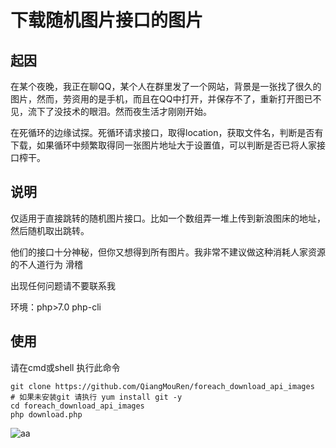 # 下载随机图片接口的图片


## 起因

在某个夜晚，我正在聊QQ，某个人在群里发了一个网站，背景是一张找了很久的图片，然而，劳资用的是手机，而且在QQ中打开，并保存不了，重新打开图已不见，流下了没技术的眼泪。然而夜生活才刚刚开始。

在死循环的边缘试探。死循环请求接口，取得location，获取文件名，判断是否有下载，如果循环中频繁取得同一张图片地址大于设置值，可以判断是否已将人家接口榨干。
## 说明

仅适用于直接跳转的随机图片接口。比如一个数组弄一堆上传到新浪图床的地址，然后随机取出跳转。

他们的接口十分神秘，但你又想得到所有图片。我非常不建议做这种消耗人家资源的不人道行为 滑稽

出现任何问题请不要联系我 

环境：php>7.0 php-cli

## 使用
请在cmd或shell 执行此命令

```shell
git clone https://github.com/QiangMouRen/foreach_download_api_images
# 如果未安装git 请执行 yum install git -y
cd foreach_download_api_images
php download.php
```

![aa](https://github.com/QiangMouRen/foreach_download_api_images/raw/master/images/shell.png)
